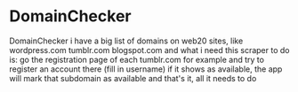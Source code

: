 DomainChecker
=============

DomainChecker
i have a big list of domains
on web20 sites, like wordpress.com tumblr.com blogspot.com
and what i need this scraper to do is:
go the registration page of each tumblr.com for example
and try to register an account there (fill in username)
if it shows as available, the app will mark that subdomain as available
and that's it, all it needs to do
